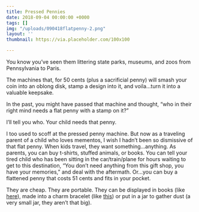 ```yaml
---
title: Pressed Pennies
date: 2018-09-04 00:00:00 +0000
tags: []
img: "/uploads/090418flatpenny-2.png"
layout: ''
thumbnail: https://via.placeholder.com/100x100

---
```

You know you’ve seen them littering state parks, museums, and zoos from Pennsylvania to Paris.

The machines that, for 50 cents (plus a sacrificial penny) will smash your coin into an oblong disk, stamp a design into it, and voila…turn it into a valuable keepsake. 

In the past, you might have passed that machine and thought, “who in their right mind needs a flat penny with a stamp on it?”

I’ll tell you who. Your child needs that penny.

I too used to scoff at the pressed penny machine. But now as a traveling parent of a child who loves mementos, I wish I hadn’t been so dismissive of that flat penny. When kids travel, they want something…anything. As parents, you can buy t-shirts, stuffed animals, or books. You can tell your tired child who has been sitting in the car/train/plane for hours waiting to get to this destination, “You don’t need anything from this gift shop, you have your memories,” and deal with the aftermath. Or…you can buy a flattened penny that costs 51 cents and fits in your pocket.

They are cheap. They are portable. They can be displayed in books (like [here](https://www.amazon.com/Penny-Passport/dp/B00XHH0UG2/ref=sr_1_3?ie=UTF8&qid=1500009102&sr=8-3&keywords=pressed+pennies "penny book")), made into a charm bracelet (like [this](http://whatido.com/posts/souvenir-pressed-penny-bracelet "pressed penny charm bracelet")) or put in a jar to gather dust (a very small jar, they aren’t that big).